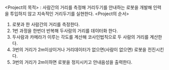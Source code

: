 <Project의 목적> 
  : 사람간의 거리를 측정해 거리두기를 안내하는 로봇을 개발해 인력을 투입하지 않고 지속적인 거리두기를 실현한다.
<Project의 순서>
  1. 로봇과 한 사람간의 거리를 측정한다.
  2. 1번 과정을 한번더 반복해 두사람의 거리를 데이터화 한다.
  3. 두사람과 카메라가 이루는 각도를 계산해 코사인법칙으로 두 사람의 거리를 계산한다.
  4. 3번의 거리가 2m이상이거나 거리데이터가 없으면(사람이 없으면) 로봇을 전진시킨다.
  5. 3번의 거리가 2m이하면 로봇을 정지시키고 안내음성을 출력한다.
